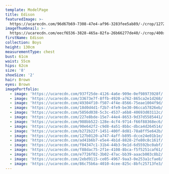 ```yaml
---
template: ModelPage
title: Edison
featuredImage: >-
  https://ucarecdn.com/96d67b69-7308-47e4-af96-3283fee5ab89/-/crop/1272x761/0,0/-/preview/
imageThumbnail: >-
  https://ucarecdn.com/eecf6536-3828-465a-82fa-26b66277de40/-/crop/400x518/271,121/-/preview/
firstName: Edison
collection: Boys
height: 130cm
measurementType: chest
bust: 61cm
waist: 55cm
hips: 62cm
size: '8'
shoeSize: '2'
hair: Brown
eyes: Brown
imagePortfolio:
  - image: 'https://ucarecdn.com/937f25de-4126-4a6e-909e-0ef98973928f/'
  - image: 'https://ucarecdn.com/33673e7f-8ffb-4920-a762-865ca2e1d268/'
  - image: 'https://ucarecdn.com/49304f10-f507-4f4e-8566-75eae1004f9d/'
  - image: 'https://ucarecdn.com/18d0d4d1-f2b7-4fe9-be30-06cca57826eb/'
  - image: 'https://ucarecdn.com/5856d038-5c3c-4537-a6b8-40693d03112c/'
  - image: 'https://ucarecdn.com/227e8bde-15e7-44e4-8653-9d37d5585441/'
  - image: 'https://ucarecdn.com/988bb522-128e-4cf4-9714-f66f88368ec6/'
  - image: 'https://ucarecdn.com/90e642f2-c9d8-4a51-8bbc-dbca4d264514/'
  - image: 'https://ucarecdn.com/b272b22f-1451-400f-8d81-78a8ff5e642b/'
  - image: 'https://ucarecdn.com/127b0120-a747-4aff-b895-dcce24e01b1e/'
  - image: 'https://ucarecdn.com/ad41b6b7-e5e4-4b1d-8828-2fe80c8c161f/'
  - image: 'https://ucarecdn.com/f04347c1-31b4-44b3-9e1d-6d5592bc0abf/'
  - image: 'https://ucarecdn.com/f88dac75-2f1e-4108-8bca-f5f5251caf61/'
  - image: 'https://ucarecdn.com/e7726f02-3b02-47ac-bb39-aaacb003c8b2/'
  - image: 'https://ucarecdn.com/2ebd9115-ce05-4967-9aa3-0e253a1cfae8/'
  - image: 'https://ucarecdn.com/86c75b6a-4010-4cee-825c-8bfc25713fe3/'
---
```


